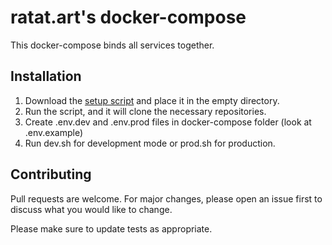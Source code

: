 # ratat.art's docker-compose

This docker-compose binds all services together.

## Installation
1. Download the [setup script](https://raw.githubusercontent.com/ratat-art/docker-compose/main/setup.sh) 
and place it in the empty directory. 
2. Run the script, and it will clone the necessary repositories.
3. Create .env.dev and .env.prod files in docker-compose folder (look at .env.example)
4. Run dev.sh for development mode or prod.sh for production.

## Contributing
Pull requests are welcome. For major changes, please open an issue first to discuss what you would like to change.

Please make sure to update tests as appropriate.
